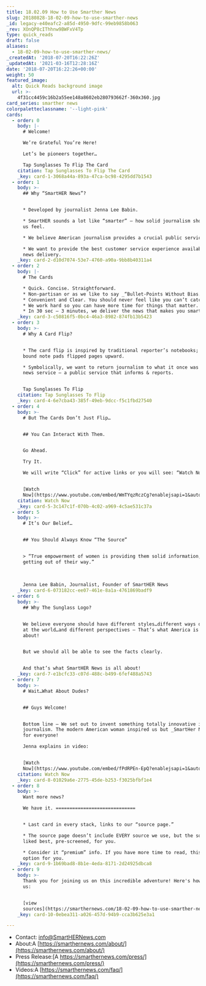 ```yaml
---
title: 18.02.09 How to Use Smarther News
slug: 20180828-18-02-09-how-to-use-smarther-news
_id: legacy-e40eafc2-a85d-4950-9dfc-99eb9858b063
_rev: XOnQP8cIThhnw9BWFxV4Tp
type: quick_reads
draft: false
aliases:
  - 18-02-09-how-to-use-smarther-news/
_createdAt: '2018-07-20T16:22:26Z'
_updatedAt: '2021-03-16T12:28:16Z'
date: '2018-07-20T16:22:26+00:00'
weight: 50
featured_image:
  alt: Quick Reads background image
  url: >-
    4f31cc4459c16b2a55ee148a8602eb280793662f-360x360.jpg
card_series: smarther news
colorpaletteclassname: '--light-pink'
cards:
  - order: 0
    body: |-
      # Welcome!

      We’re Grateful You’re Here!

      Let’s be pioneers together…

      Tap Sunglasses To Flip The Card
    citation: Tap Sunglasses To Flip The Card
    _key: card-1-3068a44a-893a-47ca-bc98-4295dd7b1543
  - order: 1
    body: >-
      ## Why “SmartHER News”?


      * Developed by journalist Jenna Lee Babin.

      * SmartHER sounds a lot like “smarter” – how solid journalism should make
      us feel.

      * We believe American journalism provides a crucial public service.

      * We want to provide the best customer service experience available in
      news delivery.
    _key: card-2-d10d7074-53e7-4760-a90a-9bb8b40311a4
  - order: 2
    body: |-
      # The Cards

      * Quick. Concise. Straightforward.
      * Non-partisan or as we like to say _“Bullet-Points Without Bias.”_
      * Convenient and Clear. You should never feel like you can’t catch up.
      * We work hard so you can have more time for things that matter.
      * In 30 sec – 3 minutes, we deliver the news that makes you smarter.
    _key: card-3-c50816f5-0bc4-46a3-8982-874fb13b5423
  - order: 3
    body: >-
      # Why A Card Flip?


      * The card flip is inspired by traditional reporter’s notebooks; spiral
      bound note pads flipped pages upward.

      * Symbolically, we want to return journalism to what it once was – a solid
      news service – a public service that informs & reports.


      Tap Sunglasses To Flip
    citation: Tap Sunglasses To Flip
    _key: card-4-6e7cba43-385f-49eb-9dcc-f5c1fbd27540
  - order: 4
    body: >-
      # But The Cards Don’t Just Flip…


      ## You Can Interact With Them.


      Go Ahead.  

      Try It.  

      We will write “Click” for active links or you will see: “Watch Now”


      [Watch
      Now](https://www.youtube.com/embed/WmTYqzRczCg?enablejsapi=1&autoplay=1&rel=0)
    citation: Watch Now
    _key: card-5-3c147c1f-070b-4c02-a969-4c5ae531c37a
  - order: 5
    body: >-
      # It’s Our Belief…


      ## You Should Always Know “The Source”


      > “True empowerment of women is providing them solid information, and then
      getting out of their way.”  
        
        
        
      Jenna Lee Babin, Journalist, Founder of SmartHER News
    _key: card-6-073182cc-ee07-461e-8a1a-4761869badf9
  - order: 6
    body: >-
      ## Why The Sunglass Logo?


      We believe everyone should have different styles…different ways of looking
      at the world…and different perspectives – That’s what America is all
      about!


      But we should all be able to see the facts clearly.


      And that’s what SmartHER News is all about!
    _key: card-7-e1bcfc33-c07d-488c-b499-6fef488a5743
  - order: 7
    body: >-
      # Wait…What About Dudes?


      ## Guys Welcome!


      Bottom line – We set out to invent something totally innovative in
      journalism. The modern American woman inspired us but _SmartHer News_ is
      for everyone!  

      Jenna explains in video:


      [Watch
      Now](https://www.youtube.com/embed/fPdRPEn-EpQ?enablejsapi=1&autoplay=1&rel=0)
    citation: Watch Now
    _key: card-8-01029a6e-2775-45de-b253-f3025bfbf1e4
  - order: 8
    body: >-
      Want more news?  

      We have it. =============================


      * Last card in every stack, links to our “source page.”

      * The source page doesn’t include EVERY source we use, but the sources we
      liked best, pre-screened, for you.

      * Consider it “premium” info. If you have more time to read, this is an
      option for you.
    _key: card-9-1b69bad8-8b1e-4eda-8171-2d24925dbca8
  - order: 9
    body: >-
      Thank you for joining us on this incredible adventure! Here's how to email
      us:


      [view
      sources](https://smarthernews.com/18-02-09-how-to-use-smarther-news/)
    _key: card-10-0ebea311-a026-457d-94b9-cca3b625e3a1

---
```

* Contact: [info@SmartHERNews.com](mailto:info@SmartHERNews.com)
* About:A [https://smarthernews.com/about/](https://smarthernews.com/about/)
* Press Release:[A https://smarthernews.com/press/](https://smarthernews.com/press/)
* Videos:A [https://smarthernews.com/faq/](https://smarthernews.com/faq/)